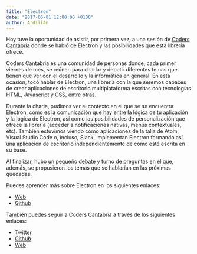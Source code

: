 ```yaml
---
title: "Electron"
date: "2017-05-01 12:00:00 +0100"
author: Ardillán
---
```



Hoy tuve la oportunidad de asistir, por primera vez, a una sesión de [Coders Cantabria](https://coderscantabria.com/ "Web Coders Cantabria") donde se habló de Electron y las posibilidades que esta librería ofrece.

Coders Cantabria es una comunidad de personas donde, cada primer viernes de mes, se reúnen para charlar y debatir diferentes temas que tienen que ver con el desarrollo y la informática en general. En esta ocasión, tocó hablar de Electron, una librería con la que seremos capaces de crear aplicaciones de escritorio multiplataforma escritas con tecnologías HTML, Javascript y CSS, entre otras.

Durante la charla, pudimos ver el contexto en el que se se encuentra Electron, cómo es la comunicación que hay entre la lógica de tu aplicación y la lógica de Electron, así como las posibilidades de personalización que ofrece la librería (acceder a notificaciones nativas, menús contextuales, etc). También estuvimos viendo cómo aplicaciones de la talla de Atom, Visual Studio Code o, incluso, Slack, implementan Electron formando así una aplicación de escritorio independientemente de cómo esté escrita en su base.

Al finalizar, hubo un pequeño debate y turno de preguntas en el que, además, se propusieron los temas que se hablarían en las próximas quedadas.

Puedes aprender más sobre Electron en los siguientes enlaces:
- [Web](https://electron.atom.io/ "Web oficial de Electron")
- [Github](https://github.com/electron/electron "Github Electron")


También puedes seguir a Coders Cantabria a través de los siguientes enlaces:
- [Twitter](https://twitter.com/coderscantabria?lang=es "Twitter Coders Cantabria")
- [Github](https://github.com/coders-cantabria/coders-cantabria "Github Coders Cantabria")
- [Web](https://twitter.com/coderscantabria?lang=es "Web Coders Cantabria")
